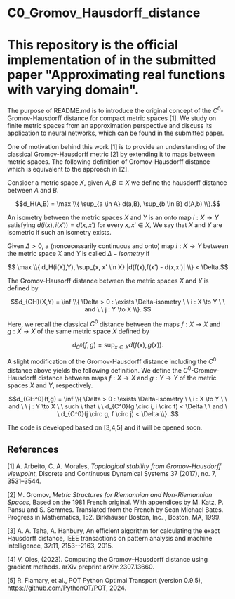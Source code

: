 # C0_Gromov_Hausdorff_distance

# This repository is the official implementation of in the submitted paper "Approximating real functions with varying domain".

The purpose of README.md is to introduce the original concept of the $C^0$-Gromov-Hausdorff distance for compact metric spaces [1]. We study on finite metric spaces from an approximation perspective and discuss its application to neural networks, which can be found in the submitted paper.

One of motivation behind this work [1] is to provide an understanding of the classical Gromov-Hausdorff metric [2] by extending it to maps between metric spaces. The following definition of Gromov-Hausdorff distance which is equivalent to the approach in [2].

Consider a metric space $X$, given $A,B \subset X$ we define the hausdorff distance between $A$ and $B$.

$$d_H(A,B) = \max \\{ \sup_{a \in A} d(a,B), \sup_{b \in B} d(A,b) \\}.$$

An isometry between the metric spaces $X$ and $Y$ is an onto map $i : X \to Y$ satisfying $d(i(x),i(x')) = d(x,x')$ for every $x, x' \in X$, We say that $X$ and $Y$ are isometric if such an isometry exists.

Given $\Delta >0$, a (noncecessarily continuous and onto) map $i : X \to Y$ between the metric space $X$ and $Y$ is called $\Delta-isometry$ if

$$ \max \\{ d_H(i(X),Y), \sup_{x, x' \in X} |d(f(x),f(x') - d(x,x')| \\} < \Delta.$$

The Gromov-Hausorff distance between the metric spaces $X$ and $Y$ is defined by

$$d_{GH}(X,Y) = \inf \\{ \Delta > 0 : \exists \Delta-isometry \ \  i : X \to Y  \ \ and  \ \ j : Y \to X   \\}. $$

Here, we recall the classical $C^0$ distance between the maps $f : X \to X$ and $g : X \to X$ of the same metric space $X$ defined by

$$d_{C^0}(f,g) = \sup_{x \in X} d(f(x),g(x)).$$

A slight modification of the Gromov-Hausdorff distance including the $C^0$ distance above yields the following definition. We define the $C^0$-Gromov-Hausdorff distance between maps $f:X \to X$ and $g :Y \to Y$ of the metric spaces $X$ and $Y$, respectively.

$$d_{GH^0}(f,g) = \inf \\{ \Delta > 0 : \exists \Delta-isometry \ \ i : X \to Y \ \ and \ \ j : Y \to X \ \ such \ that \ \ d_{C^0}(g \circ i, i \circ f) < \Delta \ \ and \ \  d_{C^0}(j \circ g, f \circ j) < \Delta \\}. $$

The code is developed based on [3,4,5] and it will be opened soon.


## References

[1] A. Arbeito, C. A. Morales, *Topological stability from Gromov-Hausdorff viewpoint*, Discrete and Continuous Dynamical Systems 37 (2017), no. 7, 3531–3544.

[2] M. Gromov, *Metric Structures for Riemannian and Non-Riemannian Spaces*, Based on the 1981 French original. With appendices by M. Katz, P. Pansu and S. Semmes. Translated from the French by Sean Michael Bates. Progress in Mathematics, 152. Birkhäuser Boston, Inc. , Boston, MA, 1999.

[3] A. A. Taha, A. Hanbury, An efficient algorithm for calculating the exact Hausdorff distance, IEEE transactions on pattern analysis and machine intelligence, 37:11, 2153--2163, 2015.

[4] V. Oles, (2023). Computing the Gromov–Hausdorff distance using gradient methods. arXiv preprint arXiv:2307.13660.

[5] R. Flamary, et al., POT Python Optimal Transport (version 0.9.5), https://github.com/PythonOT/POT, 2024.
